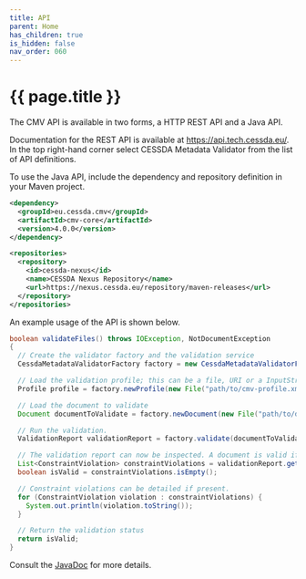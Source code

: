 ```yaml
---
title: API
parent: Home
has_children: true
is_hidden: false
nav_order: 060
---
```


# {{ page.title }}

The CMV API is available in two forms, a HTTP REST API and a Java API.

Documentation for the REST API is available at <https://api.tech.cessda.eu/>.
In the top right-hand corner select CESSDA Metadata Validator from the list of API definitions.

To use the Java API, include the dependency and repository definition in your Maven project.

```xml
<dependency>
  <groupId>eu.cessda.cmv</groupId>
  <artifactId>cmv-core</artifactId>
  <version>4.0.0</version>
</dependency>
```

```xml
<repositories>
  <repository>
    <id>cessda-nexus</id>
    <name>CESSDA Nexus Repository</name>
    <url>https://nexus.cessda.eu/repository/maven-releases</url>
  </repository>
</repositories>
```

An example usage of the API is shown below.

```java
boolean validateFiles() throws IOException, NotDocumentException
{
  // Create the validator factory and the validation service
  CessdaMetadataValidatorFactory factory = new CessdaMetadataValidatorFactory();

  // Load the validation profile; this can be a file, URI or a InputStream
  Profile profile = factory.newProfile(new File("path/to/cmv-profile.xml"));

  // Load the document to validate
  Document documentToValidate = factory.newDocument(new File("path/to/ddi-document-to-validate.xml"));

  // Run the validation.
  ValidationReport validationReport = factory.validate(documentToValidate, profile, ValidationGateName.BASIC);

  // The validation report can now be inspected. A document is valid if no constraint violations are present.
  List<ConstraintViolation> constraintViolations = validationReport.getConstraintViolations();
  boolean isValid = constraintViolations.isEmpty();

  // Constraint violations can be detailed if present.
  for (ConstraintViolation violation : constraintViolations) {
    System.out.println(violation.toString());
  }

  // Return the validation status
  return isValid;
}
```

Consult the [JavaDoc](api/javadoc/index.html) for more details.
